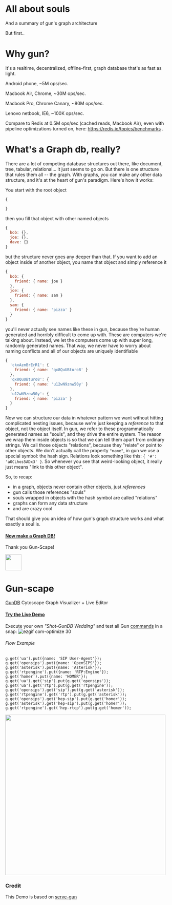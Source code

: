 # All about souls

And a summary of gun's graph architecture

But first..

# Why gun?
It's a realtime, decentralized, offline-first, graph database that's as fast as light. 

Android phone, ~5M ops/sec.

Macbook Air, Chrome, ~30M ops/sec.

Macbook Pro, Chrome Canary, ~80M ops/sec.

Lenovo netbook, IE6, ~100K ops/sec.

Compare to Redis at 0.5M ops/sec (cached reads, Macbook Air), even with pipeline optimizations turned on, here: https://redis.io/topics/benchmarks .

# What's a Graph db, really?

There are a lot of competing database structures out there, like document, tree, tabular, relational... it just seems to go on. But there is one structure that rules them all -- the graph. With graphs, you can make any other data structure, and it's at the heart of gun's paradigm. Here's how it works:

You start with the root object
```javascript
{

}
```
then you fill that object with other named objects
```javascript
{
  bob: {},
  joe: {},
  dave: {}
}
```
but the structure never goes any deeper than that. If you want to add an object inside of another object, you name that object and simply reference it
```javascript
{
  bob: {
    friend: { name: joe }
  },
  joe: {
    friend: { name: sam }
  },
  sam: {
    friend: { name: 'pizza' }
  }
}
```
you'll never actually see names like these in gun, because they're human generated and horribly difficult to come up with. These are computers we're talking about. Instead, we let the computers come up with super long, randomly generated names. That way, we never have to worry about naming conflicts and all of our objects are uniquely identifiable

<!-- TODO: cover relations and what they do -->
```javascript
{
  'ckxAzmBrErR1': {
    friend: { name: 'qx8QuUBturo8' }
  },
  'qx8QuUBturo8': {
    friend: { name: 'u12wN9znw50y' }
  },
  'u12wN9znw50y': {
    friend: { name: 'pizza' }
  }
}
```
Now we can structure our data in whatever pattern we want without hitting complicated nesting issues, because we're just keeping a *reference* to that object, not the object itself. In gun, we refer to these programmatically generated names as "souls", and they drive the entire system. The reason we wrap them inside objects is so that we can tell them apart from ordinary strings. We call those objects "relations", because they "relate" or point to other objects. We don't actually call the property `"name"`, in gun we use a special symbol: the hash sign. Relations look something like this: `{ '#': 'aOCLhos5ADx3' }`. So whenever you see that weird-looking object, it really just means "link to this other object".

So, to recap:
- in a graph, objects never contain other objects, just *references*
- gun calls those references "souls"
- souls wrapped in objects with the hash symbol are called "relations"
- graphs can form any data structure
- and are crazy cool

That should give you an idea of how gun's graph structure works and what exactly a soul is.

#### [Now make a Graph DB!]( https://artificialchat.github.io/gungraph/)


Thank you Gun-Scape!

<img src="http://www.cytoscape.org/images/logo/cy3logoOrange.svg" height=50>

# Gun-scape 
[GunDB](https://github.com/amark/gun) Cytoscape Graph Visualizer + Live Editor

#### [Try the Live Demo](http://rawgit.com/lmangani/gun-scape/master/index.html)
Execute your own _"Shot-GunDB Wedding"_ and test all Gun [commands](http://gun.js.org/docs/get.html) in a snap:
![ezgif com-optimize 30](https://user-images.githubusercontent.com/1423657/31863000-bdd31120-b747-11e7-8b7c-b2586aa7cae8.gif)
<!-- ![ezgif com-optimize 29](https://user-images.githubusercontent.com/1423657/31855811-136fc9e2-b6b3-11e7-9b40-0b6e1a57ad29.gif) -->

###### Flow Example
```
g.get('ua').put({name: 'SIP User-Agent'});
g.get('opensips').put({name: 'OpenSIPS'});
g.get('asterisk').put({name: 'Asterisk'});
g.get('rtpengine').put({name: 'RTP:Engine'});
g.get('homer').put({name: 'HOMER'});
g.get('ua').get('sip').put(g.get('opensips')); 
g.get('ua').get('rtp').put(g.get('rtpengine')); 
g.get('opensips').get('sip').put(g.get('asterisk')); 
g.get('rtpengine').get('rtp').put(g.get('asterisk')); 
g.get('opensips').get('hep-sip').put(g.get('homer')); 
g.get('asterisk').get('hep-sip').put(g.get('homer')); 
g.get('rtpengine').get('hep-rtcp').put(g.get('homer')); 
```
<img src="https://user-images.githubusercontent.com/1423657/31861056-e283d9f4-b725-11e7-8e77-faddca3bbaf8.png" width=500/>

### Credit
This Demo is based on [serve-gun](https://github.com/JosePedroDias/serve-gundb)
